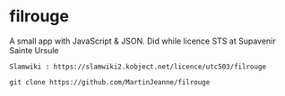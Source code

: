 # filrouge
A small app with JavaScript & JSON.
Did while licence STS at Supavenir Sainte Ursule
```
Slamwiki : https://slamwiki2.kobject.net/licence/utc503/filrouge
```

```
git clone https://github.com/MartinJeanne/filrouge
```
